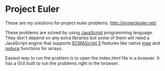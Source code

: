 Project Euler
============

These are my solutions for project euler problems.
http://projecteuler.net/

These problems are solved by using [JavaScript](http://en.wikipedia.org/wiki/JavaScript) programming language. They don't depend on any extra libraries but some of them will need a JavaScript engine that supports [ECMAScript 5](http://kangax.github.io/es5-compat-table/) features like native [map](https://developer.mozilla.org/en-US/docs/Web/JavaScript/Reference/Global_Objects/Array/map) and [reduce](https://developer.mozilla.org/en-US/docs/Web/JavaScript/Reference/Global_Objects/Array/Reduce) functions for arrays.

Easiest way to run the problem is to open the index.html file in a browser. It has a GUI built to run the problems right in the browser.
